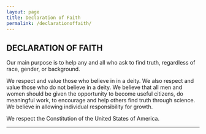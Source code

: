 ```yaml
---
layout: page
title: Declaration of Faith
permalink: /declarationoffaith/
---
```


## DECLARATION OF FAITH

Our main purpose is to help any and all who ask to find truth, regardless of race, gender, or background.

We respect and value those who believe in in a deity. We also respect and value those who do not believe in a deity. We believe that all men and women should be given the opportunity to become useful citizens, do meaningful work, to encourage and help others find truth through science. We believe in allowing individual responsibility for growth.

We respect the Constitution of the United States of America.

----
